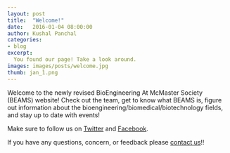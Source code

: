 ```yaml
---
layout: post
title:  "Welcome!"
date:   2016-01-04 08:00:00
author: Kushal Panchal
categories: 
- blog
excerpt:
  You found our page! Take a look around. 
images: images/posts/welcome.jpg
thumb: jan_1.png
---
```


Welcome to the newly revised BioEngineering At McMaster Society (BEAMS) website! Check out the team, get to know what BEAMS is, figure out information about the bioengineering/biomedical/biotechnology fields, and stay up to date with events!

Make sure to follow us on [Twitter](https://twitter.com/beamsociety) and [Facebook](https://www.facebook.com/beamsociety.ca). 

If you have any questions, concern, or feedback please [contact us](mailto:contact@beamsociety.ca)!!